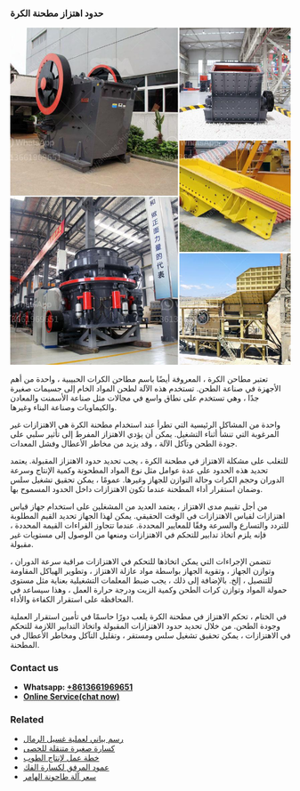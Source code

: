 <h3>حدود اهتزاز مطحنة الكرة</h3><img src='1701850843.jpg' alt=''><p>تعتبر مطاحن الكرة ، المعروفة أيضًا باسم مطاحن الكرات الحبيبية ، واحدة من أهم الأجهزة في صناعة الطحن. تستخدم هذه الآلة لطحن المواد الخام إلى جسيمات صغيرة جدًا ، وهي تستخدم على نطاق واسع في مجالات مثل صناعة الأسمنت والمعادن والكيماويات وصناعة البناء وغيرها.</p><p>واحدة من المشاكل الرئيسية التي تطرأ عند استخدام مطحنة الكرة هي الاهتزازات غير المرغوبة التي تنشأ أثناء التشغيل. يمكن أن يؤدي الاهتزاز المفرط إلى تأثير سلبي على جودة الطحن وتآكل الآلة ، وقد يزيد من مخاطر الأعطال وفشل المعدات.</p><p>للتغلب على مشكلة الاهتزاز في مطحنة الكرة ، يجب تحديد حدود الاهتزاز المقبولة. يعتمد تحديد هذه الحدود على عدة عوامل مثل نوع المواد المطحونة وكمية الإنتاج وسرعة الدوران وحجم الكرات وحالة التوازن للجهاز وغيرها. عمومًا ، يمكن تحقيق تشغيل سلس وضمان استقرار أداء المطحنة عندما تكون الاهتزازات داخل الحدود المسموح بها.</p><p>من أجل تقييم مدى الاهتزاز ، يعتمد العديد من المشغلين على استخدام جهاز قياس اهتزازات لقياس الاهتزازات في الوقت الحقيقي. يمكن لهذا الجهاز تحديد القيم المطلوبة للتردد والتسارع والسرعة وفقًا للمعايير المحددة. عندما تتجاوز القراءات القيمة المحددة ، فإنه يلزم اتخاذ تدابير للتحكم في الاهتزازات ومنعها من الوصول إلى مستويات غير مقبولة.</p><p>تتضمن الإجراءات التي يمكن اتخاذها للتحكم في الاهتزازات مراقبة سرعة الدوران ، وتوازن الجهاز ، وتقوية الجهاز بواسطة مواد عازلة الاهتزاز ، وتطوير الهياكل المقاومة للتنصيل ، إلخ. بالإضافة إلى ذلك ، يجب ضبط المعلمات التشغيلية بعناية مثل مستوى حمولة المواد وتوازن كرات الطحن وكمية الزيت ودرجة حرارة العمل ، وهذا سيساعد في المحافظة على استقرار الكفاءة والأداء.</p><p>في الختام ، تحكم الاهتزاز في مطحنة الكرة يلعب دورًا حاسمًا في تأمين استقرار العملية وجودة الطحن. من خلال تحديد حدود الاهتزازات المقبولة واتخاذ التدابير اللازمة للتحكم في الاهتزازات ، يمكن تحقيق تشغيل سلس ومستقر ، وتقليل التآكل ومخاطر الأعطال في المطحنة.</p><h3>Contact us</h3><ul><li><strong>Whatsapp:&nbsp;<a href="https://wa.me/8613661969651">+8613661969651</a></strong></li><li><a href="https://swt.shibang-china.com/?git&amp;zhl&amp;حدود اهتزاز مطحنة الكرة"><strong>Online Service(chat now)</strong></a></li></ul><h3>Related</h3><ul><li><a href='رسم بياني لعملية غسيل الرمال.md'>رسم بياني لعملية غسيل الرمال</a></li><li><a href='كسارة صغيرة متنقلة للحصى.md'>كسارة صغيرة متنقلة للحصى</a></li><li><a href='خطة عمل لإنتاج الطوب.md'>خطة عمل لإنتاج الطوب</a></li><li><a href='عمود المرفق لكسارة الفك.md'>عمود المرفق لكسارة الفك</a></li><li><a href='سعر آلة طاحونة الهامر.md'>سعر آلة طاحونة الهامر</a></li></ul>